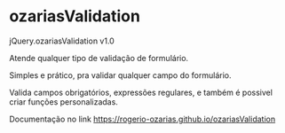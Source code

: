 # ozariasValidation

jQuery.ozariasValidation v1.0

Atende qualquer tipo de validação de formulário.

Simples e prático, pra validar qualquer campo do formulário.

Valida campos obrigatórios, expressões regulares, e também é possivel criar funções personalizadas.
<script src="https://ajax.googleapis.com/ajax/libs/jquery/1.12.4/jquery.min.js" type="text/javascript"></script>
<script src="js/bootstrap.min.js" type="text/javascript"></script>
<script src="js/ozariasValidation-1.0.js" type="text/javascript"></script>


Documentação no link https://rogerio-ozarias.github.io/ozariasValidation
